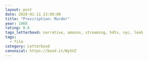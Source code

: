 ```yaml
---
layout: post 
date: 2020-01-11 23:59:00
title: "Prescription: Murder"
year: 1968
rating: 0.6
tags_letterboxd: narrative, amazon, streaming, hdtv, nyc, leah
tags:
  - film
category: Letterboxd
canonical: https://boxd.it/WySVZ
---
```

